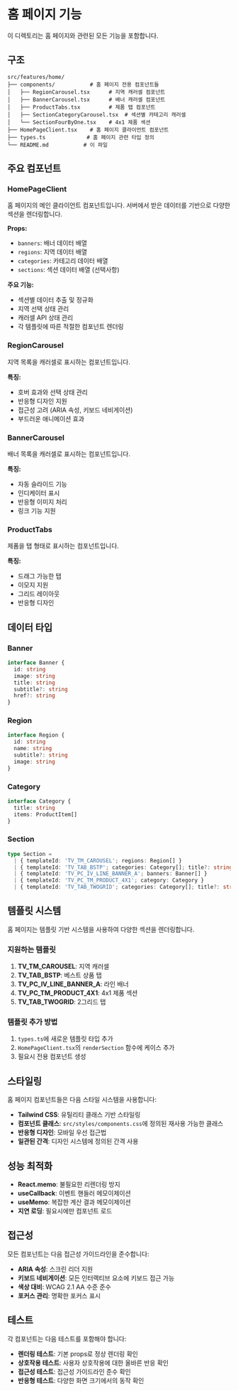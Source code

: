 # 홈 페이지 기능

이 디렉토리는 홈 페이지와 관련된 모든 기능을 포함합니다.

## 구조

```
src/features/home/
├── components/           # 홈 페이지 전용 컴포넌트들
│   ├── RegionCarousel.tsx      # 지역 캐러셀 컴포넌트
│   ├── BannerCarousel.tsx      # 배너 캐러셀 컴포넌트
│   ├── ProductTabs.tsx         # 제품 탭 컴포넌트
│   ├── SectionCategoryCarousel.tsx  # 섹션별 카테고리 캐러셀
│   └── SectionFourByOne.tsx    # 4x1 제품 섹션
├── HomePageClient.tsx    # 홈 페이지 클라이언트 컴포넌트
├── types.ts             # 홈 페이지 관련 타입 정의
└── README.md           # 이 파일
```

## 주요 컴포넌트

### HomePageClient
홈 페이지의 메인 클라이언트 컴포넌트입니다. 서버에서 받은 데이터를 기반으로 다양한 섹션을 렌더링합니다.

**Props:**
- `banners`: 배너 데이터 배열
- `regions`: 지역 데이터 배열
- `categories`: 카테고리 데이터 배열
- `sections`: 섹션 데이터 배열 (선택사항)

**주요 기능:**
- 섹션별 데이터 추출 및 정규화
- 지역 선택 상태 관리
- 캐러셀 API 상태 관리
- 각 템플릿에 따른 적절한 컴포넌트 렌더링

### RegionCarousel
지역 목록을 캐러셀로 표시하는 컴포넌트입니다.

**특징:**
- 호버 효과와 선택 상태 관리
- 반응형 디자인 지원
- 접근성 고려 (ARIA 속성, 키보드 네비게이션)
- 부드러운 애니메이션 효과

### BannerCarousel
배너 목록을 캐러셀로 표시하는 컴포넌트입니다.

**특징:**
- 자동 슬라이드 기능
- 인디케이터 표시
- 반응형 이미지 처리
- 링크 기능 지원

### ProductTabs
제품을 탭 형태로 표시하는 컴포넌트입니다.

**특징:**
- 드래그 가능한 탭
- 이모지 지원
- 그리드 레이아웃
- 반응형 디자인

## 데이터 타입

### Banner
```typescript
interface Banner {
  id: string
  image: string
  title: string
  subtitle?: string
  href?: string
}
```

### Region
```typescript
interface Region {
  id: string
  name: string
  subtitle?: string
  image: string
}
```

### Category
```typescript
interface Category {
  title: string
  items: ProductItem[]
}
```

### Section
```typescript
type Section =
  | { templateId: 'TV_TM_CAROUSEL'; regions: Region[] }
  | { templateId: 'TV_TAB_BSTP'; categories: Category[]; title?: string }
  | { templateId: 'TV_PC_IV_LINE_BANNER_A'; banners: Banner[] }
  | { templateId: 'TV_PC_TM_PRODUCT_4X1'; category: Category }
  | { templateId: 'TV_TAB_TWOGRID'; categories: Category[]; title?: string }
```

## 템플릿 시스템

홈 페이지는 템플릿 기반 시스템을 사용하여 다양한 섹션을 렌더링합니다.

### 지원하는 템플릿

1. **TV_TM_CAROUSEL**: 지역 캐러셀
2. **TV_TAB_BSTP**: 베스트 상품 탭
3. **TV_PC_IV_LINE_BANNER_A**: 라인 배너
4. **TV_PC_TM_PRODUCT_4X1**: 4x1 제품 섹션
5. **TV_TAB_TWOGRID**: 2그리드 탭

### 템플릿 추가 방법

1. `types.ts`에 새로운 템플릿 타입 추가
2. `HomePageClient.tsx`의 `renderSection` 함수에 케이스 추가
3. 필요시 전용 컴포넌트 생성

## 스타일링

홈 페이지 컴포넌트들은 다음 스타일 시스템을 사용합니다:

- **Tailwind CSS**: 유틸리티 클래스 기반 스타일링
- **컴포넌트 클래스**: `src/styles/components.css`에 정의된 재사용 가능한 클래스
- **반응형 디자인**: 모바일 우선 접근법
- **일관된 간격**: 디자인 시스템에 정의된 간격 사용

## 성능 최적화

- **React.memo**: 불필요한 리렌더링 방지
- **useCallback**: 이벤트 핸들러 메모이제이션
- **useMemo**: 복잡한 계산 결과 메모이제이션
- **지연 로딩**: 필요시에만 컴포넌트 로드

## 접근성

모든 컴포넌트는 다음 접근성 가이드라인을 준수합니다:

- **ARIA 속성**: 스크린 리더 지원
- **키보드 네비게이션**: 모든 인터랙티브 요소에 키보드 접근 가능
- **색상 대비**: WCAG 2.1 AA 수준 준수
- **포커스 관리**: 명확한 포커스 표시

## 테스트

각 컴포넌트는 다음 테스트를 포함해야 합니다:

- **렌더링 테스트**: 기본 props로 정상 렌더링 확인
- **상호작용 테스트**: 사용자 상호작용에 대한 올바른 반응 확인
- **접근성 테스트**: 접근성 가이드라인 준수 확인
- **반응형 테스트**: 다양한 화면 크기에서의 동작 확인
